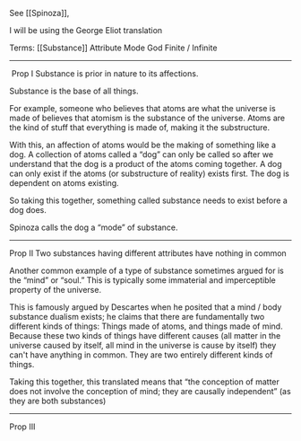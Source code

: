 See [[Spinoza]], 

I will be using the George Eliot translation

Terms:
[[Substance]]
Attribute
Mode
God
Finite / Infinite

----------------------

 Prop I Substance is prior in nature to its affections.

Substance is the base of all things.

For example, someone who believes that atoms are what the universe is made of believes that atomism is the substance of the universe. Atoms are the kind of stuff that everything is made of, making it the substructure. 

With this, an affection of atoms would be the making of something like a dog. A collection of atoms called a “dog” can only be called so after we understand that the dog is a product of the atoms coming together. A dog can only exist if the atoms (or substructure of reality) exists first. The dog is dependent on atoms existing.

  

So taking this together, something called substance needs to exist before a dog does. 

Spinoza calls the dog a “mode” of substance. 

  

----------------------

  

Prop II Two substances having different attributes have nothing in common 

  

Another common example of a type of substance sometimes argued for is the “mind” or “soul.” This is typically some immaterial and imperceptible property of the universe. 

This is famously argued by Descartes when he posited that a mind / body substance dualism exists; he claims that there are fundamentally two different kinds of things: Things made of atoms, and things made of mind. Because these two kinds of things have different causes (all matter in the universe caused by itself, all mind in the universe is cause by itself) they can't have anything in common. They are two entirely different kinds of things.

  

Taking this together, this translated means that “the conception of matter does not involve the conception of mind; they are causally independent” (as they are both substances)

  

----------------------

  

Prop III
